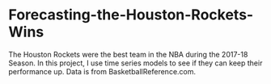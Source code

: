 # Forecasting-the-Houston-Rockets-Wins

The Houston Rockets were the best team in the NBA during the 2017-18 Season. In this project, I use time series models to see if 
they can keep their performance up. Data is from BasketballReference.com.
